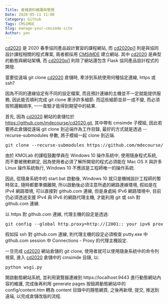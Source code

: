 ```yaml
---
Title: 倉儲資料維護與管理
Date: 2020-05-11 11:00
Category: Github
Tags: CMSiMDE
Slug: manage-your-cmsimde-site
Author: yen
---
```


[cd2020] 是 2020 春季協同產品設計實習的課程網站, 而 [cd2020pj1] 則是與協同設計課程相關的程式專案, 兩者都採用 [CMSiMDE] 建立網站. 其中 [cd2020] 是典型的動態與網站架構, 而 [cd2020pj1] 則除了網站還包含 Flask 協同產品設計程式的開發.

[cd2020]: http://mde.tw/cd2020
[cd2020pj1]: http://mde.tw/cd2020pj1
[CMSiMDE]: https://github.com/mdecourse/cmsimde

<!-- PELICAN_END_SUMMARY -->

當要從遠端 git clone [cd2020] 倉儲時, 牽涉到系統使用何種協定連線, https 或 ssh?

因為不同的連線協定有不同的設定檔案, 而且預計連線的主機並不一定就能提供服務, 因此能否順利完成 git clone 牽涉許多細節. 而這些細節並非一成不變, 而必須按照邏輯順序, 一一查驗才能得到期望中的結果.

首先, 因為 [cd2020] 網站的倉儲位於 https://github.com/mdecourse/cd2020.git, 其中帶有 cmsimde 子模組, 因此若要將此倉儲從遠端 git clone 到近端作為工作目錄, 最好的方式就是透過 --recurse-submodules 參數, 將子模組一起 clone 到近端.

<pre class="brush: jscript">
git clone --recurse-submodules https://github.com/mdecourse/cd2020.git
</pre>

由於 KMOLab 的課程鼓勵學員在 Windows 10 操作系統中, 使用隨身程式系統, 而不要被微軟綁定, 因為使用者必須了解所開發的程式必須能在 Mac OS X 與許多 Linux 操作系統執行, Windows 10 不應該是工程師唯一的操作系統.

因此, 從隨身系統中的 start.bat 啟動後, Windows 10 就只是機械設計工程師的暫時宿主, 隨時都要準備離開, 所以啟動後必須注意所處的網路連線環境, 假如是在 IPv4 網路環境, 可以直接對 github.com 連線, 但是身處純 IPv6 網路環境中, 目前仍必須透過支援 IPv4 與 IPv6 的網路代理主機, 才能利用 git 或 ssh 對 github.com 連線.

以 https 對 github.com 連線, 代理主機的設定是透過:

<pre class="brush: jscript">
git config --global http.proxy=http://[2001::_your_ipv6_proxy]:3128
</pre>

假如採 ssh 對 github.com 連線, 則代理主機的設定必須檢查 putty.exe 中 github.com session 中 Connections - Proxy 的代理主機設定.

一旦完成 [cd2020] 網站倉儲的 git clone, 使用者就可以使用隨身系統中的命令列視窗, 進入 [cd2020] 倉儲中的 cmsimde 目錄, 以:

<pre class="brush: jscript">
python wsgi.py
</pre>

開啟動態網站系統, 並利用瀏覽器連線到 https://localhost:9443 進行動態網站內容的維護, 完成後再利用 generate pages 按鈕將動態網站中的 config/content.htm 轉為 content 目錄中的靜態網頁, 之後再新增, 提交, 推送到遠端, 以完成倉儲改版的流程.

